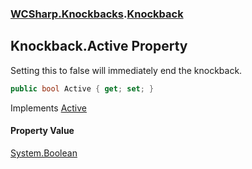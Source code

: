### [WCSharp.Knockbacks](WCSharp.Knockbacks.md 'WCSharp.Knockbacks').[Knockback](WCSharp.Knockbacks.Knockback.md 'WCSharp.Knockbacks.Knockback')

## Knockback.Active Property

Setting this to false will immediately end the knockback.

```csharp
public bool Active { get; set; }
```

Implements [Active](../WCSharp.Events/WCSharp.Events.IPeriodicAction.Active.md 'WCSharp.Events.IPeriodicAction.Active')

#### Property Value
[System.Boolean](https://docs.microsoft.com/en-us/dotnet/api/System.Boolean 'System.Boolean')